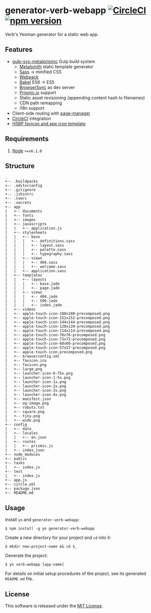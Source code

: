 # generator-verb-webapp [![CircleCI](https://circleci.com/gh/StudioVerb/generator-verb-webapp.svg?style=svg&circle-token=d22c55a7cda54ba18131f6ccc998a38655bd7f90)](https://circleci.com/gh/StudioVerb/generator-verb-webapp) [![npm version](https://badge.fury.io/js/generator-verb-webapp.svg)](https://badge.fury.io/js/generator-verb-webapp)

Verb's Yeoman generator for a static web app.

## Features

- [gulp-sys-metalprismic](https://www.npmjs.com/package/gulp-sys-metalprismic) Gulp build system
  - [Metalsmith](http://metalsmith.io) static template generator
  - [Sass](http://sass-lang.com) -> minified CSS
  - [Webpack](https://webpack.github.io/)
  - [Babel](https://babeljs.io) ES6 -> ES5
  - [BrowserSync](http://www.browsersync.io) as dev server
  - [Prismic.io](http://prismic.io) support
  - Static asset revisioning (appending content hash to filenames)
  - CDN path remapping
  - i18n support
- Client-side routing with [page-manager](https://www.npmjs.com/package/page-manager)
- [CircleCI](https://circleci.com/) integration
- [H5BP favicon and app icon template](http://littlewebgiants.com/favicon-and-app-icon-template/)

## Requirements

1. [Node](https://nodejs.org) `>=v6.1.0`

## Structure

```
.
+-- .buildpacks
+-- .editorconfig
+-- .gitignore
+-- .jshintrc
+-- .nvmrc
+-- .secrets
+-- app
|   +-- documents
|   +-- fonts
|   +-- images
|   +-- javascripts
|   |   +-- application.js
|   +-- stylesheets
|   |   +-- base
|   |   |   +-- definitions.sass
|   |   |   +-- layout.sass
|   |   |   +-- palette.sass
|   |   |   +-- typography.sass
|   |   +-- views
|   |   |   +-- 404.sass
|   |   |   +-- welcome.sass
|   |   +-- application.sass
|   +-- templates
|   |   +-- layouts
|   |   |   +-- base.jade
|   |   |   +-- page.jade
|   |   +-- views
|   |   |   +-- 404.jade
|   |   |   +-- 500.jade
|   |   |   +-- index.jade
|   +-- videos
|   +-- apple-touch-icon-180x180-precomposed.png
|   +-- apple-touch-icon-152x152-precomposed.png
|   +-- apple-touch-icon-144x144-precomposed.png
|   +-- apple-touch-icon-120x120-precomposed.png
|   +-- apple-touch-icon-114x114-precomposed.png
|   +-- apple-touch-icon-76x76-precomposed.png
|   +-- apple-touch-icon-72x72-precomposed.png
|   +-- apple-touch-icon-60x60-precomposed.png
|   +-- apple-touch-icon-57x57-precomposed.png
|   +-- apple-touch-icon-precomposed.png
|   +-- browserconfig.xml
|   +-- favicon.ico
|   +-- favicon.png
|   +-- large.png
|   +-- launcher-icon-0-75x.png
|   +-- launcher-icon-1-5x.png
|   +-- launcher-icon-1x.png
|   +-- launcher-icon-2x.png
|   +-- launcher-icon-3x.png
|   +-- launcher-icon-4x.png
|   +-- manifest.json
|   +-- og-image.png
|   +-- robots.txt
|   +-- square.png
|   +-- tiny.png
|   +-- wide.png
+-- config
|   +-- data
|   +-- locales
|   |   +-- en.json
|   +-- routes
|   |   +-- prismic.js
|   +-- index.json
+-- node_modules
+-- public
+-- tasks
|   +-- index.js
+-- test
|   +-- index.js
+-- app.js
+-- circle.yml
+-- package.json
+-- README.md
```

## Usage

Install `yo` and `generator-verb-webapp`:
```
$ npm install -g yo generator-verb-webapp
```

Create a new directory for your project and `cd` into it:
```
$ mkdir new-project-name && cd $_ 
```

Generate the project:
```
$ yo verb-webapp [app-name]
```

For details on initial setup procedures of the project, see its generated ```README.md``` file.

## License

This software is released under the [MIT License](http://opensource.org/licenses/MIT).
